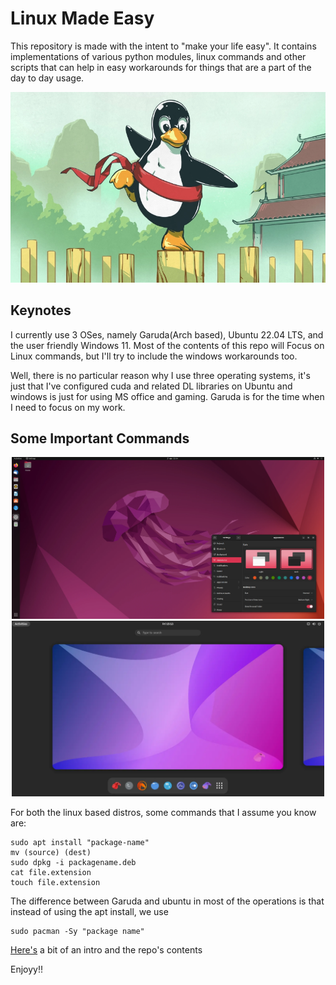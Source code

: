 # Linux Made Easy
This repository is made with the intent to "make your life easy". It contains implementations of various python modules, linux commands and other scripts that can help in easy workarounds for things that are a part of the day to day usage.




<p align="center">
  <img src="/assets/first.webp" width="600"/>

</p>


## Keynotes
I currently use 3 OSes, namely Garuda(Arch based), Ubuntu 22.04 LTS, and the user friendly Windows 11. Most of the contents of this repo will Focus on Linux commands, but I'll try to include the windows workarounds too.

Well, there is no particular reason why I use three operating systems, it's just that I've configured cuda and related DL libraries on Ubuntu and windows is just for using MS office and gaming. Garuda is for the time when I need to focus on my work.
## Some Important Commands

<p align="center">
  <img src="/assets/ubuntu.webp" width="500"/>
  <img src="/assets/garuda.webp" width="500"/>

</p>


 For both the linux based distros, some commands that I assume you know are:
``` code
sudo apt install "package-name"
mv (source) (dest)
sudo dpkg -i packagename.deb
cat file.extension
touch file.extension

```
The difference between Garuda and ubuntu in most of the operations is that instead of using the apt install, we use 
``` console
sudo pacman -Sy "package name"
```

[Here's](/Linux/readme.md) a bit of an intro and the repo's contents 







Enjoyy!!
